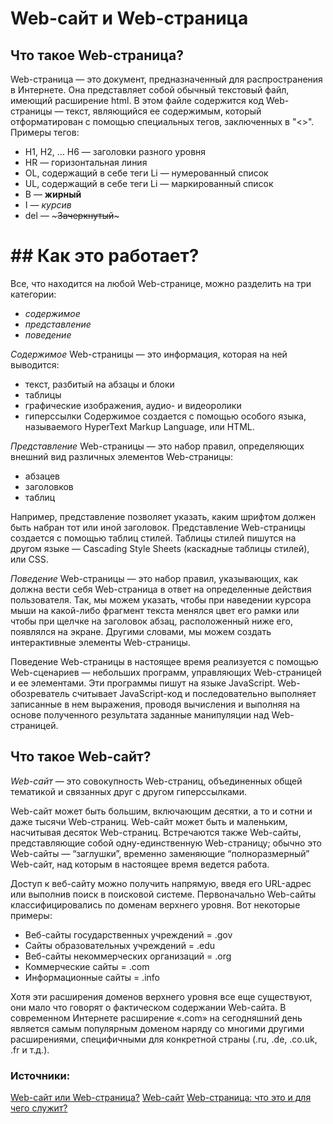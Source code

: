 # Web-сайт и Web-страница
## Что такое Web-страница?

Web-страница — это документ, предназначенный для распространения в Интернете.
Она представляет собой обычный текстовый файл, имеющий расширение html.
В этом файле содержится код Web-страницы — текст, являющийся ее содержимым,
который отформатирован с помощью специальных тегов, заключенных в "<>".
Примеры тегов:
- H1, H2, … H6 — заголовки разного уровня
- HR — горизонтальная линия
- OL, содержащий в себе теги Li — нумерованный список
- UL, содержащий в себе теги Li — маркированный список
- B — __жирный__
- I — _курсив_
- del — ~~~Зачеркнутый~~~

# ## Как это работает?

Все, что находится на любой Web-странице, можно разделить на три категории:
- _содержимое_
- _представление_
- _поведение_

_Содержимое_ Web-страницы — это информация, которая на ней выводится:
- текст, разбитый на абзацы и блоки
- таблицы
- графические изображения, аудио- и видеоролики
- гиперссылки
Содержимое создается с помощью особого языка,
называемого HyperText Markup Language, или HTML.

_Представление_ Web-страницы — это набор правил,
определяющих внешний вид различных элементов Web-страницы:
- абзацев
- заголовков
- таблиц

Например, представление позволяет указать,
каким шрифтом должен быть набран тот или иной заголовок.
Представление Web-страницы создается с помощью таблиц стилей.
Таблицы стилей пишутся на другом языке — Cascading Style Sheets
(каскадные таблицы стилей),
или CSS.

_Поведение_ Web-страницы — это набор правил, указывающих,
как должна вести себя Web-страница в ответ
на определенные действия пользователя.
Так, мы можем указать, чтобы при наведении курсора мыши
на какой-либо фрагмент текста менялся цвет его рамки
или чтобы при щелчке на заголовок абзац,
расположенный ниже его, появлялся на экране.
Другими словами, мы можем создать интерактивные элементы Web-страницы.

Поведение Web-страницы в настоящее время
реализуется с помощью Web-сценариев — небольших программ,
управляющих Web-страницей и ее элементами.
Эти программы пишут на языке JavaScript.
Web-обозреватель считывает JavaScript-код и последовательно выполняет
записанные в нем выражения, проводя вычисления
и выполняя на основе полученного результата
заданные манипуляции над Web-страницей.

## Что такое Web-сайт?

_Web-сайт_ — это совокупность Web-страниц,
объединенных общей тематикой и связанных друг с другом гиперссылками.

Web-сайт может быть большим, включающим десятки,
а то и сотни и даже тысячи Web-страниц.
Web-сайт может быть и маленьким, насчитывая десяток Web-страниц.
Встречаются также Web-сайты,
представляющие собой одну-единственную Web-страницу;
обычно это Web-сайты — “заглушки”,
временно заменяющие “полноразмерный” Web-сайт,
над которым в настоящее время ведется работа.

Доступ к веб-сайту можно получить напрямую,
введя его URL-адрес или выполнив поиск в поисковой системе.
Первоначально Web-сайты классифицировались по доменам верхнего уровня.
Вот некоторые примеры:

- Веб-сайты государственных учреждений = .gov
- Сайты образовательных учреждений = .edu
- Веб-сайты некоммерческих организаций = .org
- Коммерческие сайты = .com
- Информационные сайты = .info

Хотя эти расширения доменов верхнего уровня все еще существуют,
они мало что говорят о фактическом содержании Web-сайта.
В современном Интернете расширение «.com» на сегодняшний день является самым
популярным доменом наряду со многими другими расширениями,
специфичными для конкретной страны (.ru, .de, .co.uk, .fr и т.д.).

### Источники:

[Web-сайт или Web-страница?](https://www.javatpoint.com/webpage-vs-website)
[Web-сайт](https://www.techopedia.com/definition/5411/website)
[Web-страница: что это и для чего служит?](https://listoweb.com.mx/que-es-una-pagina-web/)